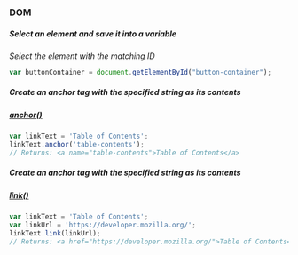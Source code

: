 ### DOM

##### Select an element and save it into a variable
*Select the element with the matching ID*
```js
var buttonContainer = document.getElementById("button-container");
```

##### Create an anchor tag with the specified string as its contents
##### [anchor()](https://developer.mozilla.org/en-US/docs/Web/JavaScript/Reference/Global_Objects/String/anchor) 
```js
var linkText = 'Table of Contents';
linkText.anchor('table-contents');
// Returns: <a name="table-contents">Table of Contents</a>
```

##### Create an anchor tag with the specified string as its contents
##### [link()](https://developer.mozilla.org/en-US/docs/Web/JavaScript/Reference/Global_Objects/String/link) 
```js
var linkText = 'Table of Contents';
var linkUrl = 'https://developer.mozilla.org/';
linkText.link(linkUrl);
// Returns: <a href="https://developer.mozilla.org/">Table of Contents</a>
```




